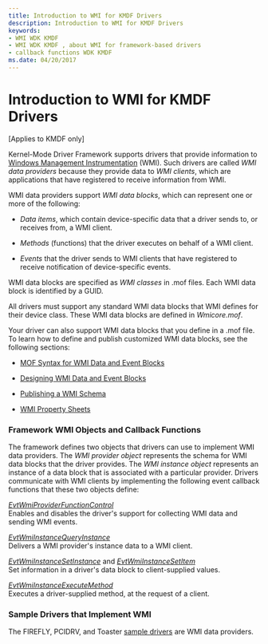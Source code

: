 ```yaml
---
title: Introduction to WMI for KMDF Drivers
description: Introduction to WMI for KMDF Drivers
keywords:
- WMI WDK KMDF
- WMI WDK KMDF , about WMI for framework-based drivers
- callback functions WDK KMDF
ms.date: 04/20/2017
---
```


# Introduction to WMI for KMDF Drivers


\[Applies to KMDF only\]

Kernel-Mode Driver Framework supports drivers that provide information to [Windows Management Instrumentation](../kernel/introduction-to-wmi.md) (WMI). Such drivers are called *WMI data providers* because they provide data to *WMI clients*, which are applications that have registered to receive information from WMI.

WMI data providers support *WMI data blocks*, which can represent one or more of the following:

-   *Data items*, which contain device-specific data that a driver sends to, or receives from, a WMI client.

-   *Methods* (functions) that the driver executes on behalf of a WMI client.

-   *Events* that the driver sends to WMI clients that have registered to receive notification of device-specific events.

WMI data blocks are specified as *WMI classes* in .mof files. Each WMI data block is identified by a GUID.

All drivers must support any standard WMI data blocks that WMI defines for their device class. These WMI data blocks are defined in *Wmicore.mof*.

Your driver can also support WMI data blocks that you define in a .mof file. To learn how to define and publish customized WMI data blocks, see the following sections:

-   [MOF Syntax for WMI Data and Event Blocks](../kernel/mof-syntax-for-wmi-data-and-event-blocks.md)

-   [Designing WMI Data and Event Blocks](../kernel/designing-wmi-data-and-event-blocks.md)

-   [Publishing a WMI Schema](../kernel/publishing-a-wmi-schema.md)

-   [WMI Property Sheets](../kernel/wmi-property-sheets.md)

### Framework WMI Objects and Callback Functions

The framework defines two objects that drivers can use to implement WMI data providers. The *WMI provider object* represents the schema for WMI data blocks that the driver provides. The *WMI instance object* represents an instance of a data block that is associated with a particular provider. Drivers communicate with WMI clients by implementing the following event callback functions that these two objects define:

<a href="" id="evtwmiproviderfunctioncontrol"></a>[*EvtWmiProviderFunctionControl*](/windows-hardware/drivers/ddi/wdfwmi/nc-wdfwmi-evt_wdf_wmi_provider_function_control)  
Enables and disables the driver's support for collecting WMI data and sending WMI events.

<a href="" id="evtwmiinstancequeryinstance"></a>[*EvtWmiInstanceQueryInstance*](/windows-hardware/drivers/ddi/wdfwmi/nc-wdfwmi-evt_wdf_wmi_instance_query_instance)  
Delivers a WMI provider's instance data to a WMI client.

<a href="" id="evtwmiinstancesetinstance-and-evtwmiinstancesetitem"></a>[*EvtWmiInstanceSetInstance*](/windows-hardware/drivers/ddi/wdfwmi/nc-wdfwmi-evt_wdf_wmi_instance_set_instance) and [*EvtWmiInstanceSetItem*](/windows-hardware/drivers/ddi/wdfwmi/nc-wdfwmi-evt_wdf_wmi_instance_set_item)  
Set information in a driver's data block to client-supplied values.

<a href="" id="evtwmiinstanceexecutemethod"></a>[*EvtWmiInstanceExecuteMethod*](/windows-hardware/drivers/ddi/wdfwmi/nc-wdfwmi-evt_wdf_wmi_instance_execute_method)  
Executes a driver-supplied method, at the request of a client.

### Sample Drivers that Implement WMI

The FIREFLY, PCIDRV, and Toaster [sample drivers](sample-kmdf-drivers.md) are WMI data providers.

 

